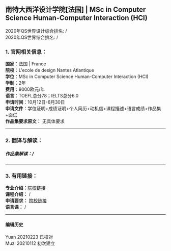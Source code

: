 ## 南特大西洋设计学院[法国] | MSc in Computer Science Human-Computer Interaction (HCI)

2020年QS世界设计综合排名: /  
2020年QS世界综合排名: /    

### 1. 官网相关信息：  
**国家**：法国 | France  
**院校**：L'ecole de design Nantes Atlantique  
**学位**：MSc in Computer Science Human-Computer Interaction (HCI)  
**学制**：2年  
**费用**：9000欧元/年  
**语言**：TOEFL总分78；IELTS总分6.0  
**申请时间**：10月12日-6月30日  
**申请文件**：学位证明+成绩证明+个人简历+动机信+课程描述+语言成绩+作品集+面试  
**作品集要求原文：** 无具体要求  

---

### 2. 翻译与解读：  

##### 作品集解读：/  

---


### 3. 有用链接：

**专业介绍：**[院校链接](https://www.lecolededesign.com/formations/orientation/human-machine-design-136)  
**课程介绍：** /  
**申请要求：** [院校链接](https://en.lecolededesign.com/formations/foreign-exchanges/practical-information/)  
**语言课：** /  

---


#### 编辑历史  
Yuan 20210223 已校对    
Muzi 20210112 初次建立  
